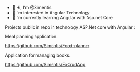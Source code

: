 - 👋 Hi, I’m @Simentis
- 👀 I’m interested in Angular Technology
- 🌱 I’m currently learning Angular with Asp.net Core

Projects public in repo in technology ASP.Net core with Angular :

Meal planning application.


https://github.com/Simentis/Food-planner


Application for managing books.


https://github.com/Simentis/ExCrudApp
